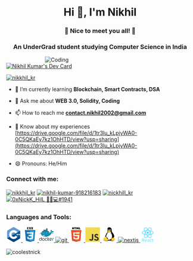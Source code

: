 <h1 align="center">Hi 👋, I'm Nikhil </h1>
<h3 align="center">👀 Nice to meet you all! 👀</h3>
<h3 align="center">An UnderGrad student studying Computer Science in India</h3>
<img align="right" alt="Coding" width="400" src="https://i.pinimg.com/originals/81/17/8b/81178b47a8598f0c81c4799f2cdd4057.gif">



<p align="left"> <a href="https://app.daily.dev/coolestnick"><img src="https://api.daily.dev/devcards/0fb31f8b1b64420e9877949d7bfc8a99.png?r=d21" width="400" alt="Nikhil Kumar's Dev Card"/></a> </p>



<p align="left"> <a href="https://twitter.com/nikkhil_kr" target="blank"><img src="https://img.shields.io/twitter/follow/nikkhil_kr?logo=twitter&style=for-the-badge" alt="nikkhil_kr" /></a> </p>


- 🌱 I’m currently learning **Blockchain, Smart Contracts, DSA**

- 💬 Ask me about **WEB 3.0, Solidity, Coding**

- 📫 How to reach me **contact.nikhil2002@gmail.com**

- 📄 Know about my experiences [https://drive.google.com/file/d/1tr3lu_kLpjyWA0-0C5QKaEy7kz1OhHTD/view?usp=sharing](https://drive.google.com/file/d/1tr3lu_kLpjyWA0-0C5QKaEy7kz1OhHTD/view?usp=sharing)

- 😄 Pronouns: He/Him

<h3 align="left">Connect with me:</h3>
<p align="left">
<a href="https://twitter.com/nikkhil_kr" target="blank"><img align="center" src="https://raw.githubusercontent.com/rahuldkjain/github-profile-readme-generator/master/src/images/icons/Social/twitter.svg" alt="nikkhil_kr" height="30" width="40" /></a>
<a href="https://linkedin.com/in/nikhil-kumar-918216183" target="blank"><img align="center" src="https://raw.githubusercontent.com/rahuldkjain/github-profile-readme-generator/master/src/images/icons/Social/linked-in-alt.svg" alt="nikhil-kumar-918216183" height="30" width="40" /></a>
<a href="https://instagram.com/nickhill_kr" target="blank"><img align="center" src="https://raw.githubusercontent.com/rahuldkjain/github-profile-readme-generator/master/src/images/icons/Social/instagram.svg" alt="nickhill_kr" height="30" width="40" /></a>
<a href="https://discord.gg/0xNickK_HilL 🧑🏽💻#1941" target="blank"><img align="center" src="https://raw.githubusercontent.com/rahuldkjain/github-profile-readme-generator/master/src/images/icons/Social/discord.svg" alt="0xNickK_HilL 🧑🏽💻#1941" height="30" width="40" /></a>
</p>

<h3 align="left">Languages and Tools:</h3>
<p align="left"> <a href="https://www.w3schools.com/cpp/" target="_blank" rel="noreferrer"> <img src="https://raw.githubusercontent.com/devicons/devicon/master/icons/cplusplus/cplusplus-original.svg" alt="cplusplus" width="40" height="40"/> </a> <a href="https://www.w3schools.com/css/" target="_blank" rel="noreferrer"> <img src="https://raw.githubusercontent.com/devicons/devicon/master/icons/css3/css3-original-wordmark.svg" alt="css3" width="40" height="40"/> </a> <a href="https://www.docker.com/" target="_blank" rel="noreferrer"> <img src="https://raw.githubusercontent.com/devicons/devicon/master/icons/docker/docker-original-wordmark.svg" alt="docker" width="40" height="40"/> </a> <a href="https://git-scm.com/" target="_blank" rel="noreferrer"> <img src="https://www.vectorlogo.zone/logos/git-scm/git-scm-icon.svg" alt="git" width="40" height="40"/> </a> <a href="https://www.w3.org/html/" target="_blank" rel="noreferrer"> <img src="https://raw.githubusercontent.com/devicons/devicon/master/icons/html5/html5-original-wordmark.svg" alt="html5" width="40" height="40"/> </a> <a href="https://developer.mozilla.org/en-US/docs/Web/JavaScript" target="_blank" rel="noreferrer"> <img src="https://raw.githubusercontent.com/devicons/devicon/master/icons/javascript/javascript-original.svg" alt="javascript" width="40" height="40"/> </a> <a href="https://www.linux.org/" target="_blank" rel="noreferrer"> <img src="https://raw.githubusercontent.com/devicons/devicon/master/icons/linux/linux-original.svg" alt="linux" width="40" height="40"/> </a> <a href="https://nextjs.org/" target="_blank" rel="noreferrer"> <img src="https://cdn.worldvectorlogo.com/logos/nextjs-2.svg" alt="nextjs" width="40" height="40"/> </a> <a href="https://reactjs.org/" target="_blank" rel="noreferrer"> <img src="https://raw.githubusercontent.com/devicons/devicon/master/icons/react/react-original-wordmark.svg" alt="react" width="40" height="40"/> </a> </p>

<p><img align="center" src="https://github-readme-stats.vercel.app/api/top-langs?username=coolestnick&show_icons=true&locale=en&layout=compact" alt="coolestnick" /></p>
